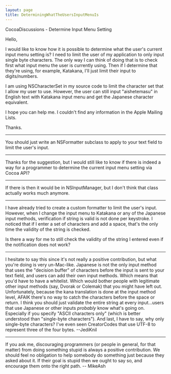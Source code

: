 ```yaml
---
layout: page
title: DeterminingWhatTheUsersInputMenuIs
---
```


CocoaDiscussions - Determine Input Menu Setting

Hello,

  I would like to know how it is possible to determine what the user's current input menu setting is? I need to limit the user of my application to only input single byte characters. The only way I can think of doing that is to check first what input menu the user is currently using. Then if I determine that they're using, for example, Katakana, I'll just limit their input to digits/numbers.

  I am using NSCharacterSet in my source code to limit the character set that I allow my user to use. However, the user can still input "aishetemasu" in English text with Katakana input menu and get the Japanese character equivalent.

  I hope you can help me. I couldn't find any information in the Apple Mailing Lists.

Thanks.

----
You should just write an NSFormatter subclass to apply to your text field to limit the user's input.

----
Thanks for the suggestion, but I would still like to know if there is indeed a way for a programmer to determine the current input menu setting via Cocoa API?

----
If there is then it would be in NSInputManager, but I don't think that class actually works much anymore.

----
I have already tried to create a custom formatter to limit the user's input. However, when I change the input menu to Katakana or any of the Japanese input methods, verification if string is valid is not done per keystroke. I noticed that if I enter a set of characters and add a space, that's the only time the validity of the string is checked.

  Is there a way for me to still check the validity of the string I entered even if the notification does not work?

----
I hesitate to say this since it's not really a positive contribution, but what you're doing is very un-Mac-like. Japanese is not the only input method that uses the "decision buffer" of characters before the input is sent to your text field, and users can add their own input methods. Which means that you'd have to have a whitelist. Which would bother people with legitimate other input methods (say, Dvorak or Colemak) that you might have left out. Unfortunately, because the kana translation is done at the input method level, AFAIK there's no way to catch the characters before the space or return. I think you should just validate the entire string at every input...users that use Japanese or other inputs *probably* know what's going on. Especially if you specify "ASCII characters only" (which is better understood than "single-byte characters"). And last, I have to say, why only single-byte characters? I've even seen CreatorCode<nowiki/>s that use UTF-8 to represent three of the four bytes. --JediKnil

----

If you ask me, discouraging programmers (or people in general, for that matter) from doing something stupid is always a positive contribution. We should feel no obligation to help somebody do something just because they asked about it. If their goal is stupid then we ought to say so, and encourage them onto the right path. -- MikeAsh

